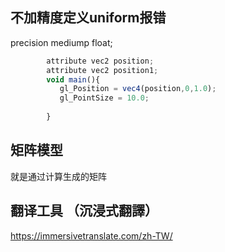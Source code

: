 ## 不加精度定义uniform报错

 precision mediump float;

```js   precision mediump float;
        attribute vec2 position;
        attribute vec2 position1;
        void main(){
           gl_Position = vec4(position,0,1.0);
           gl_PointSize = 10.0;
            
        }
```
## 矩阵模型
就是通过计算生成的矩阵


##  翻译工具 （沉浸式翻譯）
https://immersivetranslate.com/zh-TW/